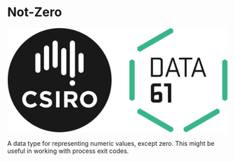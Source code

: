 # Not-Zero

![CSIRO's Data61 Logo](https://raw.githubusercontent.com/qfpl/assets/master/data61-transparent-bg.png)

A data type for representing numeric values, except zero. This might be useful
in working with process exit codes.
